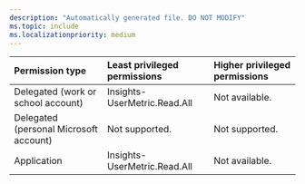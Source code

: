 ```yaml
---
description: "Automatically generated file. DO NOT MODIFY"
ms.topic: include
ms.localizationpriority: medium
---
```


|Permission type|Least privileged permissions|Higher privileged permissions|
|:---|:---|:---|
|Delegated (work or school account)|Insights-UserMetric.Read.All|Not available.|
|Delegated (personal Microsoft account)|Not supported.|Not supported.|
|Application|Insights-UserMetric.Read.All|Not available.|
